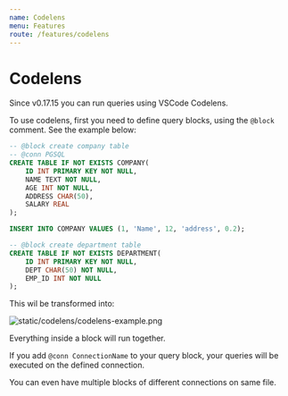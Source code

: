 ```yaml
---
name: Codelens
menu: Features
route: /features/codelens
---
```


# Codelens

Since v0.17.15 you can run queries using VSCode Codelens.

To use codelens, first you need to define query blocks, using the `@block` comment. See the example below:
```sql
-- @block create company table
-- @conn PGSQL
CREATE TABLE IF NOT EXISTS COMPANY(
    ID INT PRIMARY KEY NOT NULL,
    NAME TEXT NOT NULL,
    AGE INT NOT NULL,
    ADDRESS CHAR(50),
    SALARY REAL
);

INSERT INTO COMPANY VALUES (1, 'Name', 12, 'address', 0.2);

-- @block create department table
CREATE TABLE IF NOT EXISTS DEPARTMENT(
    ID INT PRIMARY KEY NOT NULL,
    DEPT CHAR(50) NOT NULL,
    EMP_ID INT NOT NULL
);
```

This wil be transformed into:

![static/codelens/codelens-example.png](https://raw.githubusercontent.com/mtxr/vscode-sqltools/master/static/codelens/codelens-example.png)

Everything inside a block will run together.

If you add `@conn ConnectionName` to your query block, your queries will be executed on the defined connection.

You can even have multiple blocks of different connections on same file.